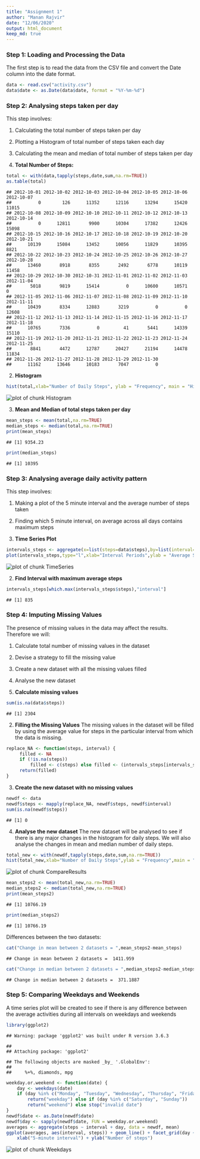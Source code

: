 ```yaml
---
title: "Assignment 1"
author: "Manan Rajvir"
date: "12/06/2020"
output: html_document
keep_md: true
---
```


### Step 1: Loading and Processing the Data    
The first step is to read the data from the CSV file and convert the Date column
into the date format.

```r
data <- read.csv("activity.csv")
data$date <- as.Date(data$date, format = "%Y-%m-%d")
```


### Step 2: Analysing steps taken per day    
This step involves:   
1. Calculating the total number of steps taken per day  
2. Plotting a Histogram of total number of steps taken each day  
3. Calculating the mean and median of total number of steps taken per day

1. **Total Number of Steps:**

```r
total <- with(data,tapply(steps,date,sum,na.rm=TRUE))
as.table(total)
```

```
## 2012-10-01 2012-10-02 2012-10-03 2012-10-04 2012-10-05 2012-10-06 2012-10-07 
##          0        126      11352      12116      13294      15420      11015 
## 2012-10-08 2012-10-09 2012-10-10 2012-10-11 2012-10-12 2012-10-13 2012-10-14 
##          0      12811       9900      10304      17382      12426      15098 
## 2012-10-15 2012-10-16 2012-10-17 2012-10-18 2012-10-19 2012-10-20 2012-10-21 
##      10139      15084      13452      10056      11829      10395       8821 
## 2012-10-22 2012-10-23 2012-10-24 2012-10-25 2012-10-26 2012-10-27 2012-10-28 
##      13460       8918       8355       2492       6778      10119      11458 
## 2012-10-29 2012-10-30 2012-10-31 2012-11-01 2012-11-02 2012-11-03 2012-11-04 
##       5018       9819      15414          0      10600      10571          0 
## 2012-11-05 2012-11-06 2012-11-07 2012-11-08 2012-11-09 2012-11-10 2012-11-11 
##      10439       8334      12883       3219          0          0      12608 
## 2012-11-12 2012-11-13 2012-11-14 2012-11-15 2012-11-16 2012-11-17 2012-11-18 
##      10765       7336          0         41       5441      14339      15110 
## 2012-11-19 2012-11-20 2012-11-21 2012-11-22 2012-11-23 2012-11-24 2012-11-25 
##       8841       4472      12787      20427      21194      14478      11834 
## 2012-11-26 2012-11-27 2012-11-28 2012-11-29 2012-11-30 
##      11162      13646      10183       7047          0
```

2. **Histogram**

```r
hist(total,xlab="Number of Daily Steps", ylab = "Frequency", main = "Histogram for Daily Steps")
```

![plot of chunk Histogram](figure/Histogram-1.png)

3. **Mean and Median of total steps taken per day**

```r
mean_steps <- mean(total,na.rm=TRUE)
median_steps <- median(total,na.rm=TRUE)
print(mean_steps)
```

```
## [1] 9354.23
```

```r
print(median_steps)
```

```
## [1] 10395
```

### Step 3: Analysing average daily activity pattern  
This step involves:
1. Making a plot of the 5 minute interval and the average number of steps taken
2. Finding which 5 minute interval, on average across all days contains maximum steps

1. **Time Series Plot**

```r
intervals_steps <- aggregate(x=list(steps=data$steps),by=list(interval=data$interval),mean,na.rm=TRUE)
plot(intervals_steps,type="l",xlab="Interval Periods",ylab = "Average Steps",main="Average Daily Activity Pattern")
```

![plot of chunk TimeSeries](figure/TimeSeries-1.png)

2. **Find Interval with maximum average steps**

```r
intervals_steps[which.max(intervals_steps$steps),"interval"]
```

```
## [1] 835
```

### Step 4: Imputing Missing Values  
The presence of missing values in the data may affect the results.  
Therefore we will:  
1. Calculate total number of missing values in the dataset  
2. Devise a strategy to fill the missing value  
3. Create a new dataset with all the missing values filled  
4. Analyse the new dataset

1. **Calculate missing values**

```r
sum(is.na(data$steps))
```

```
## [1] 2304
```

2. **Filling the Missing Values**
The missing values in the dataset will be filled by using the average value for steps in the particular interval from which the data is missing.

```r
replace_NA <- function(steps, interval) {
     filled <- NA
     if (!is.na(steps)) 
         filled <- c(steps) else filled <- (intervals_steps[intervals_steps$interval == interval, "steps"])
     return(filled)
}
```

3. **Create the new dataset with no missing values**

```r
newdf <- data
newdf$steps <- mapply(replace_NA, newdf$steps, newdf$interval)
sum(is.na(newdf$steps))
```

```
## [1] 0
```

4. **Analyse the new dataset**
The new dataset will be analysed to see if there is any major changes in the histogram for daily steps. We will also analyse the changes in mean and median number of daily steps.

```r
total_new <- with(newdf,tapply(steps,date,sum,na.rm=TRUE))
hist(total_new,xlab="Number of Daily Steps",ylab = "Frequency",main = "Histogram for Daily Steps")
```

![plot of chunk CompareResults](figure/CompareResults-1.png)

```r
mean_steps2 <- mean(total_new,na.rm=TRUE)
median_steps2 <- median(total_new,na.rm=TRUE)
print(mean_steps2)
```

```
## [1] 10766.19
```

```r
print(median_steps2)
```

```
## [1] 10766.19
```

Differences between the two datasets:

```r
cat("Change in mean between 2 datasets = ",mean_steps2-mean_steps)
```

```
## Change in mean between 2 datasets =  1411.959
```

```r
cat("Change in median between 2 datasets = ",median_steps2-median_steps)
```

```
## Change in median between 2 datasets =  371.1887
```

### Step 5: Comparing Weekdays and Weekends
A time series plot will be created to see if there is any difference between the average activities during all intervals on weekdays and weekends


```r
library(ggplot2)
```

```
## Warning: package 'ggplot2' was built under R version 3.6.3
```

```
## 
## Attaching package: 'ggplot2'
```

```
## The following objects are masked _by_ '.GlobalEnv':
## 
##     %+%, diamonds, mpg
```

```r
weekday.or.weekend <- function(date) {
    day <- weekdays(date)
    if (day %in% c("Monday", "Tuesday", "Wednesday", "Thursday", "Friday")) 
        return("weekday") else if (day %in% c("Saturday", "Sunday")) 
        return("weekend") else stop("invalid date")
}
newdf$date <- as.Date(newdf$date)
newdf$day <- sapply(newdf$date, FUN = weekday.or.weekend)
averages <- aggregate(steps ~ interval + day, data = newdf, mean)
ggplot(averages, aes(interval, steps)) + geom_line() + facet_grid(day ~ .) + 
    xlab("5-minute interval") + ylab("Number of steps")
```

![plot of chunk Weekdays](figure/Weekdays-1.png)
